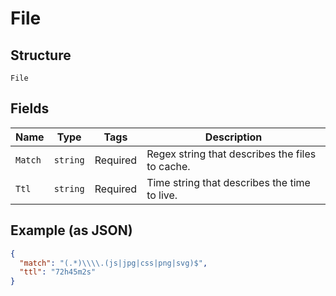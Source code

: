 
# File

## Structure

`File`

## Fields

| Name | Type | Tags | Description |
|  --- | --- | --- | --- |
| `Match` | `string` | Required | Regex string that describes the files to cache. |
| `Ttl` | `string` | Required | Time string that describes the time to live. |

## Example (as JSON)

```json
{
  "match": "(.*)\\\\.(js|jpg|css|png|svg)$",
  "ttl": "72h45m2s"
}
```

